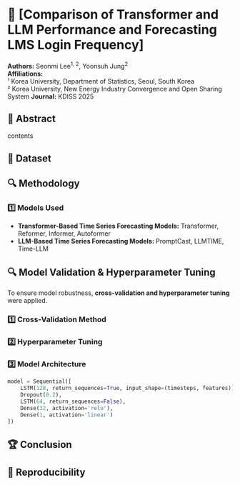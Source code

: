 # 📄 [Comparison of Transformer and LLM Performance and Forecasting LMS Login Frequency]
**Authors:** Seonmi Lee<sup>1, 2</sup>, Yoonsuh Jung<sup>2</sup>   
**Affiliations:**  
¹ Korea University, Department of Statistics, Seoul, South Korea  
² Korea University, New Energy Industry Convergence and Open Sharing System
**Journal:** KDISS 2025

## 📌 Abstract
contents

## 📂 Dataset

## 🔍 Methodology
### **1️⃣ Models Used**
- **Transformer-Based Time Series Forecasting Models:** Transformer, Reformer, Informer, Autoformer
- **LLM-Based Time Series Forecasting Models:** PromptCast, LLMTIME, Time-LLM

## 🔍 Model Validation & Hyperparameter Tuning
To ensure model robustness, **cross-validation and hyperparameter tuning** were applied.

### **1️⃣ Cross-Validation Method**

### **2️⃣ Hyperparameter Tuning**

### **3️⃣ Model Architecture**
```python
model = Sequential([
    LSTM(128, return_sequences=True, input_shape=(timesteps, features)),
    Dropout(0.2),
    LSTM(64, return_sequences=False),
    Dense(32, activation='relu'),
    Dense(1, activation='linear')
])
```

## 🏆 Conclusion

## 🔧 Reproducibility
